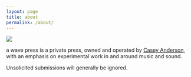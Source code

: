 ```yaml
---
layout: page
title: about
permalink: /about/
---
```


![]({{site.url}}/assets/AWP-LOGO.jpg)

a wave press is a private press, owned and operated by [Casey Anderson](http://caseyanderson.com/), with an emphasis on experimental work in and around music and sound.


Unsolicited submissions will generally be ignored.
